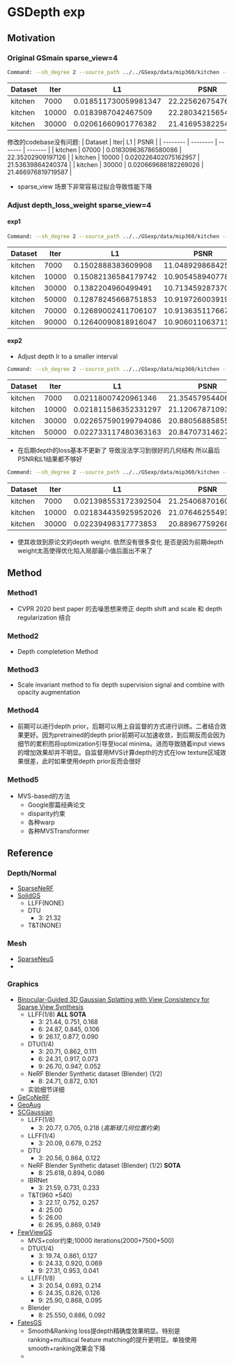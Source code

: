 # GSDepth exp
## Motivation
### Original GSmain sparse_view=4

```bash
Command: --sh_degree 2 --source_path ../../GSexp/data/mip360/kitchen --model_path output/sparse_gs/kitchen --images images --resolution 4 --white_background True --data_device cuda --eval False --max_num_splats 3000000 --iterations 30000 --position_lr_init 0.00016 --position_lr_final 1.6e-06 --position_lr_delay_mult 0.01 --position_lr_max_steps 30000 --feature_lr 0.0025 --opacity_lr 0.05 --scaling_lr 0.005 --rotation_lr 0.001 --percent_dense 0.01 --lambda_dssim 0.2 --lambda_silhouette 0.01 --densification_interval 100 --opacity_reset_interval 1000 --remove_outliers_interval 500 --densify_from_iter 500 --densify_until_iter 18000 --densify_grad_threshold 0.0002 --start_sample_pseudo 400000 --end_sample_pseudo 1000000 --sample_pseudo_interval 10 --random_background True --convert_SHs_python False --compute_cov3D_python False --debug False --ip 127.0.0.1 --port 6009 --debug_from -1 --detect_anomaly False --test_iterations [7000] --save_iterations [7000, 15000, 30000] --quiet False --checkpoint_iterations [] --start_checkpoint None --sparse_view_num 4 --use_mask True --init_pcd_name visual_hull_4 --transform_the_world False --mono_depth_weight 0.0005
```

| Dataset | Iter| L1 | PSNR |
| -------- | -------- | ------- | ------- |
| kitchen | 7000 | 0.018511730059981347 | 22.225626754760743  |
| kitchen | 10000| 0.0183987042467509 | 22.280342156546457 |
| kitchen | 30000| 0.02061660901776382 | 21.41695382254464 |

修改的codebase没有问题:
| Dataset | Iter| L1 | PSNR |
| -------- | -------- | ------- | ------- |
| kitchen | 07000 | 0.018309636786580086 | 22.35202909197126 |
| kitchen | 10000 | 0.020226402075162957 | 21.53639864240374 |
| kitchen | 30000 | 0.020669686182269026 | 21.466976819719587 |

- sparse_view 场景下非常容易过拟合导致性能下降

### Adjust depth_loss_weight sparse_view=4 

#### exp1
```bash
Command: --sh_degree 2 --source_path ../../GSexp/data/mip360/kitchen --model_path output/sparse_gs/kitchen --images images --resolution 4 --white_background True --data_device cuda --eval False --max_num_splats 3000000 --iterations 10000 --position_lr_init 0.00016 --position_lr_final 1.6e-06 --position_lr_delay_mult 0.01 --position_lr_max_steps 30000 --feature_lr 0.0025 --opacity_lr 0.05 --scaling_lr 0.005 --rotation_lr 0.001 --percent_dense 0.01 --lambda_dssim 0.2 --lambda_silhouette 0.01 --densification_interval 100 --opacity_reset_interval 1000 --remove_outliers_interval 500 --densify_from_iter 500 --densify_until_iter 6000 --densify_grad_threshold 0.0002 --start_sample_pseudo 400000 --end_sample_pseudo 1000000 --sample_pseudo_interval 10 --random_background True --depth_l1_weight_init 1.0 --depth_l1_weight_final 0.01 --convert_SHs_python False --compute_cov3D_python False --debug False --ip 127.0.0.1 --port 6009 --debug_from -1 --detect_anomaly False --test_iterations [7000] --save_iterations [7000, 15000, 10000] --quiet False --checkpoint_iterations [] --start_checkpoint None --sparse_view_num 4 --use_mask True --init_pcd_name visual_hull_4 --transform_the_world False --mono_depth_weight 0.0005
```

| Dataset | Iter| L1 | PSNR |
| -------- | -------- | ------- | ------- |
| kitchen | 7000 | 0.1502888383609908 | 11.048929868425642 |
| kitchen | 10000| 0.15082136584179742 | 10.905458940778459|
| kitchen | 30000| 0.1382204960499491 | 10.713459287370954 |
| kitchen | 50000| 0.12878245668751853 | 10.919726003919328 |
| kitchen | 70000| 0.12689002411706107 | 10.913635117667061 |
| kitchen | 90000| 0.12640090818916047 |10.906011063711983 |

#### exp2
- Adjust depth lr to a smaller interval

```bash
Command: --sh_degree 2 --source_path ../../GSexp/data/mip360/kitchen --model_path output/sparse_gs/kitchen --images images --resolution 4 --white_background True --data_device cuda --eval False --max_num_splats 3000000 --iterations 10000 --position_lr_init 0.00016 --position_lr_final 1.6e-06 --position_lr_delay_mult 0.01 --position_lr_max_steps 30000 --feature_lr 0.0025 --opacity_lr 0.05 --scaling_lr 0.005 --rotation_lr 0.001 --percent_dense 0.01 --lambda_dssim 0.2 --lambda_silhouette 0.01 --densification_interval 100 --opacity_reset_interval 1000 --remove_outliers_interval 500 --densify_from_iter 500 --densify_until_iter 6000 --densify_grad_threshold 0.0002 --start_sample_pseudo 400000 --end_sample_pseudo 1000000 --sample_pseudo_interval 10 --random_background True --depth_l1_weight_init 0.01 --depth_l1_weight_final 0.0001 --convert_SHs_python False --compute_cov3D_python False --debug False --ip 127.0.0.1 --port 6009 --debug_from -1 --detect_anomaly False --test_iterations [7000] --save_iterations [7000, 15000, 10000] --quiet False --checkpoint_iterations [] --start_checkpoint None --sparse_view_num 4 --use_mask True --init_pcd_name visual_hull_4 --transform_the_world False --mono_depth_weight 0.0005
```

| Dataset | Iter| L1 | PSNR |
| -------- | -------- | ------- | ------- |
| kitchen | 7000 | 0.02118007420961346 | 21.35457954406738|
| kitchen | 10000| 0.021811586352331297 | 21.1206787109375 |
| kitchen | 30000| 0.022657590199794086 | 20.880568858555385 |
| kitchen | 50000|0.022733117480363163 | 20.84707314627511 |

- 在后期depth的loss基本不更新了 导致没法学习到很好的几何结构 所以最后PSNR和L1结果都不够好


```bash
Command: --sh_degree 2 --source_path ../../GSexp/data/mip360/kitchen --model_path output/sparse_gs/kitchen --images images --resolution 4 --white_background True --data_device cuda --eval False --max_num_splats 3000000 --iterations 10000 --position_lr_init 0.00016 --position_lr_final 1.6e-06 --position_lr_delay_mult 0.01 --position_lr_max_steps 30000 --feature_lr 0.0025 --opacity_lr 0.05 --scaling_lr 0.005 --rotation_lr 0.001 --percent_dense 0.01 --lambda_dssim 0.2 --lambda_silhouette 0.01 --densification_interval 100 --opacity_reset_interval 1000 --remove_outliers_interval 500 --densify_from_iter 500 --densify_until_iter 6000 --densify_grad_threshold 0.0002 --start_sample_pseudo 400000 --end_sample_pseudo 1000000 --sample_pseudo_interval 10 --random_background True --depth_l1_weight_init 0.01 --depth_l1_weight_final 0.0005 --convert_SHs_python False --compute_cov3D_python False --debug False --ip 127.0.0.1 --port 6009 --debug_from -1 --detect_anomaly False --test_iterations [7000] --save_iterations [7000, 15000, 10000] --quiet False --checkpoint_iterations [] --start_checkpoint None --sparse_view_num 4 --use_mask True --init_pcd_name visual_hull_4 --transform_the_world False --mono_depth_weight 0.0005
```

| Dataset | Iter| L1 | PSNR |
| -------- | -------- | ------- | ------- |
| kitchen | 7000 | 0.021398553172392504 | 21.25406870160784 |
| kitchen | 10000| 0.021834435925952026 | 21.07646255493164 |
| kitchen | 30000| 0.02239498317773853 | 20.889677592686244 |


- 使其收敛到原论文的depth weight. 依然没有很多变化 是否是因为前期depth weight太高使得优化陷入局部最小值后面出不来了
## Method
### Method1
- CVPR 2020 best paper 的去噪思想来修正 depth shift and scale 和 depth regularization 结合
### Method2
- Depth completetion Method
### Method3
- Scale invariant method to fix depth supervision signal and combine with opacity augmentation
### Method4
- 前期可以进行depth prior，后期可以用上自监督的方式进行训练。二者结合效果更好。因为pretrained的depth prior前期可以加速收敛，到后期反而会因为细节的累积而将optimization引导至local minima。进而导致随着input views的增加效果却并不明显。自监督用MVS计算depth的方式在low texture区域效果很差，此时如果使用depth prior反而会很好
### Method5
- MVS-based的方法
    - Google那篇经典论文
    - disparity约束
    - 各种warp
    - 各种MVSTransformer

## Reference
### Depth/Normal
- [SparseNeRF](https://arxiv.org/pdf/2303.16196)
- [SolidGS](https://arxiv.org/pdf/2412.15400)
    - LLFF(NONE)
    - DTU
        - 3: 21.32
    - T&T(NONE)
### Mesh
- [SparseNeuS](https://arxiv.org/pdf/2206.05737)
- 
### Graphics
- [Binocular-Guided 3D Gaussian Splatting with View Consistency for Sparse View Synthesis](https://arxiv.org/pdf/2410.18822)
    - LLFF(1/8) **ALL SOTA**
        - 3: 21.44, 0.751, 0.168 
        - 6: 24.87, 0.845, 0.106 
        - 9: 26.17, 0.877, 0.090
    - DTU(1/4)
        - 3: 20.71, 0.862, 0.111 
        - 6: 24.31, 0.917, 0.073 
        - 9: 26.70, 0.947, 0.052
    - NeRF Blender Synthetic dataset (Blender) (1/2)
        - 8: 24.71, 0.872, 0.101
    - 实验细节详细
- [GeCoNeRF](https://arxiv.org/pdf/2301.10941)
- [GeoAug](https://www.ecva.net/papers/eccv_2022/papers_ECCV/papers/136770326.pdf)
- [SCGaussian](https://arxiv.org/pdf/2411.03637)
    - LLFF(1/8)
        - 3: 20.77, 0.705, 0.218 (*高斯球几何位置约束*)
    - LLFF(1/4)
        - 3: 20.09, 0.679, 0.252
    - DTU
        - 3: 20.56, 0.864, 0.122
    - NeRF Blender Synthetic dataset (Blender) (1/2)  **SOTA**
        - 8: 25.618, 0.894, 0.086
    - IBRNet
        - 3: 21.59, 0.731, 0.233
    - T&T(960 ×540)
        - 3: 22.17, 0.752, 0.257
        - 4: 25.00
        - 5: 26.00
        - 6: 26.95, 0.869, 0.149
- [FewViewGS](https://arxiv.org/pdf/2411.02229)
    - MVS+color约束;10000 iterations(2000+7500+500)
    - DTU(1/4)
        - 3: 19.74, 0.861, 0.127
        - 6: 24.33, 0.920, 0.069
        - 9: 27.31, 0.953, 0.041
    - LLFF(1/8)
        - 3: 20.54, 0.693, 0.214
        - 6: 24.35, 0.826, 0.126
        - 9: 25.90, 0.868, 0.095
    - Blender
        - 8: 25.550, 0.886, 0.092
- [FatesGS](https://arxiv.org/pdf/2501.04628)
    - Smooth&Ranking loss提depth精确度效果明显。特别是ranking+multiscal feature matching的提升更明显。单独使用smooth+ranking效果会下降
    - 
